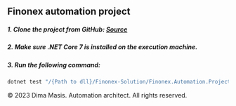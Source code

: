 ## Finonex automation project

##### 1. Clone the project from GitHub: [Source](https://github.com/BearSpace/Finonex-Solution.git)

##### 2. Make sure .NET Core 7 is installed on the execution machine.

##### 3. Run the following command:

```bash
dotnet test "/{Path to dll}/Finonex-Solution/Finonex.Automation.Project/bin/Debug/net7.0/Finonex.Automation.Project.dll" --nologo  --filter TestCategory="Production" 
```

&copy; 2023 Dima Masis. Automation architect.
All rights reserved.
